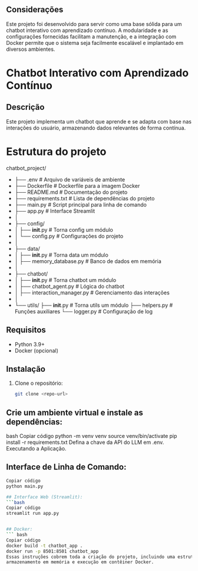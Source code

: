## Considerações 
Este projeto foi desenvolvido para servir como uma base sólida para um chatbot interativo com aprendizado contínuo.
A modularidade e as configurações fornecidas facilitam a manutenção, e a integração com Docker permite que o sistema 
seja facilmente escalável e implantado em diversos ambientes.

# Chatbot Interativo com Aprendizado Contínuo

## Descrição
Este projeto implementa um chatbot que aprende e se adapta com base nas interações do usuário, 
armazenando dados relevantes de forma contínua.

# Estrutura do projeto 

chatbot_project/
- ├── .env                        # Arquivo de variáveis de ambiente
- ├── Dockerfile                  # Dockerfile para a imagem Docker
- ├── README.md                   # Documentação do projeto
- ├── requirements.txt            # Lista de dependências do projeto
- ├── main.py                     # Script principal para linha de comando
- ├── app.py                      # Interface Streamlit
- │
- ├── config/
- │   ├── __init__.py             # Torna config um módulo
- │   └── config.py               # Configurações do projeto
- │
- ├── data/
- │   ├── __init__.py             # Torna data um módulo
- │   ├── memory_database.py      # Banco de dados em memória
- │
- ├── chatbot/
- │   ├── __init__.py             # Torna chatbot um módulo
- │   ├── chatbot_agent.py        # Lógica do chatbot
- │   ├── interaction_manager.py  # Gerenciamento das interações
- │
- └── utils/
    ├── __init__.py             # Torna utils um módulo
    ├── helpers.py              # Funções auxiliares
    └── logger.py               # Configuração de log


## Requisitos
- Python 3.9+
- Docker (opcional)

## Instalação

1. Clone o repositório:
   ```bash
   git clone <repo-url>

## Crie um ambiente virtual e instale as dependências:

bash
Copiar código
python -m venv venv
source venv/bin/activate
pip install -r requirements.txt
Defina a chave da API do LLM em .env.
Executando a Aplicação.

## Interface de Linha de Comando:
```bash
Copiar código
python main.py

## Interface Web (Streamlit):
```bash
Copiar código
streamlit run app.py


## Docker:
``` bash
Copiar código
docker build -t chatbot_app .
docker run -p 8501:8501 chatbot_app
Essas instruções cobrem toda a criação do projeto, incluindo uma estrutura completa e modular, 
armazenamento em memória e execução em contêiner Docker.
